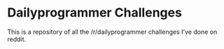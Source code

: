 # Dailyprogrammer Challenges

This is a repository of all the /r/dailyprogrammer challenges I've done on reddit.
